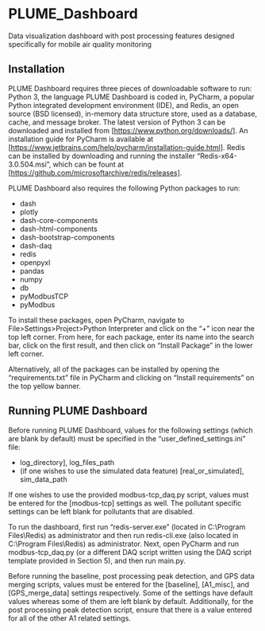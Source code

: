 # PLUME_Dashboard
Data visualization dashboard with post processing features designed specifically for mobile air quality monitoring 

## Installation

PLUME Dashboard requires three pieces of downloadable software to run: Python 3, the language PLUME Dashboard is coded in, PyCharm, a popular Python integrated development environment (IDE), and Redis, an open source (BSD licensed), in-memory data structure store, used as a database, cache, and message broker. The latest version of Python 3 can be downloaded and installed from [https://www.python.org/downloads/]. An installation guide for PyCharm is available at [https://www.jetbrains.com/help/pycharm/installation-guide.html]. Redis can be installed by downloading and running the installer “Redis-x64-3.0.504.msi”, which can be fount at [https://github.com/microsoftarchive/redis/releases].

PLUME Dashboard also requires the following Python packages to run:
* dash
* plotly
* dash-core-components
* dash-html-components
* dash-bootstrap-components
* dash-daq
* redis
* openpyxl
* pandas
* numpy
* db
* pyModbusTCP
* pyModbus

To install these packages, open PyCharm, navigate to File>Settings>Project>Python Interpreter and click on the “+” icon near the top left corner. From here, for each package, enter its name into the search bar, click on the first result, and then click on “Install Package” in the lower left corner. 

Alternatively, all of the packages can be installed by opening the “requirements.txt” file in PyCharm and clicking on “Install requirements” on the top yellow banner.

## Running PLUME Dashboard
Before running PLUME Dashboard, values for the following settings (which are blank by default) must be specified in the “user_defined_settings.ini” file:
* log_directory], log_files_path
* (if one wishes to use the simulated data feature) [real_or_simulated], sim_data_path

If one wishes to use the provided modbus-tcp_daq.py script, values must be entered for the [modbus-tcp] settings as well. The pollutant specific settings can be left blank for pollutants that are disabled.

To run the dashboard, first run “redis-server.exe” (located in C:\Program Files\Redis) as administrator and then run redis-cli.exe (also located in C:\Program Files\Redis) as administrator. Next, open PyCharm and run modbus-tcp_daq.py (or a different DAQ script written using the DAQ script template provided in Section 5), and then run main.py.

Before running the baseline, post processing peak detection, and GPS data merging scripts, values must be entered for the [baseline], [A1_misc], and [GPS_merge_data] settings respectively. Some of the settings have default values whereas some of them are left blank by default. Additionally, for the post processing peak detection script, ensure that there is a value entered for all of the other A1 related settings.
